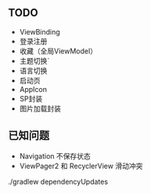## TODO
- ViewBinding
- 登录注册
- 收藏（全局ViewModel）
- 主题切换`
- 语言切换
- 启动页
- AppIcon
- SP封装
- 图片加载封装

## 已知问题
- Navigation 不保存状态
- ViewPager2 和 RecyclerView 滑动冲突

./gradlew dependencyUpdates